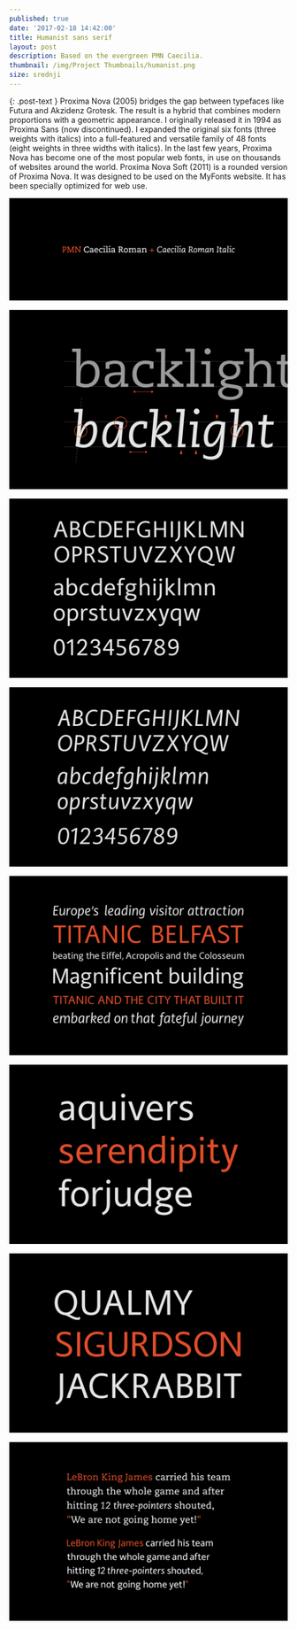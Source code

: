```yaml
---
published: true
date: '2017-02-18 14:42:00'
title: Humanist sans serif
layout: post
description: Based on the evergreen PMN Caecilia.
thumbnail: /img/Project Thumbnails/humanist.png
size: srednji
---
```


{: .post-text }
Proxima Nova (2005) bridges the gap between typefaces like Futura and Akzidenz Grotesk. The result is a hybrid that combines modern proportions with a geometric appearance. I originally released it in 1994 as Proxima Sans (now discontinued). I expanded the original six fonts (three weights with italics) into a full-featured and versatile family of 48 fonts (eight weights in three widths with italics). In the last few years, Proxima Nova has become one of the most popular web fonts, in use on thousands of websites around the world. Proxima Nova Soft (2011) is a rounded version of Proxima Nova. It was designed to be used on the MyFonts website. It has been specially optimized for web use.

![Opis slike](/img/humanistsans/1_font.png)

![Opis slike](/img/humanistsans/2_font.png)

![Opis slike](/img/humanistsans/3_font.png)

![Opis slike](/img/humanistsans/4_font.png)

![Opis slike](/img/humanistsans/5_font.png)

![Opis slike](/img/humanistsans/6_font.png)

![Opis slike](/img/humanistsans/7_font.png)

![Opis slike](/img/humanistsans/8_font.png)

